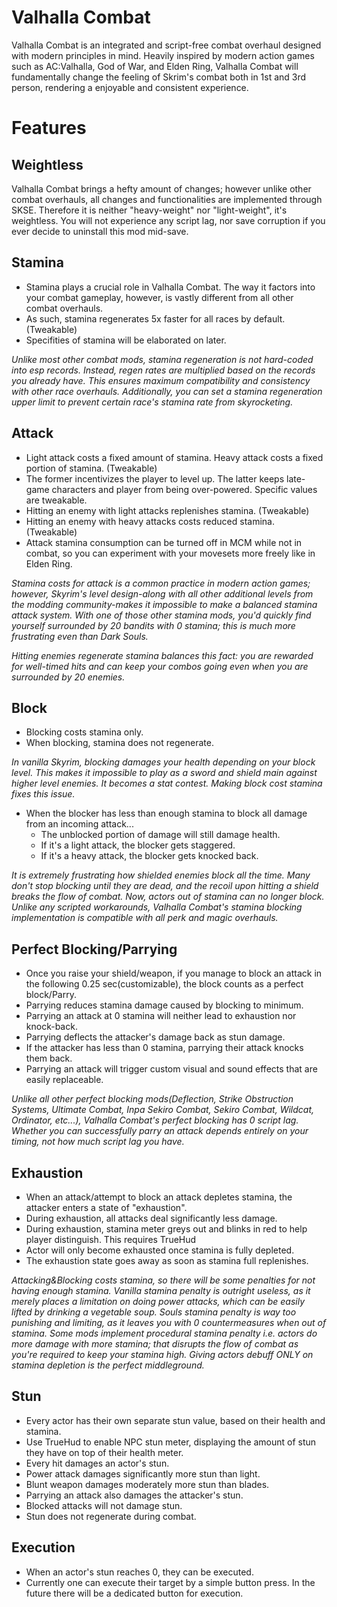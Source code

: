 # Valhalla Combat
  Valhalla Combat is an integrated and script-free combat overhaul designed with modern principles in mind. Heavily inspired by modern action games such as AC:Valhalla, God of War, and Elden Ring, Valhalla Combat will fundamentally change the feeling of Skrim's combat both in 1st and 3rd person, rendering a enjoyable and consistent experience.
# **Features**

## **Weightless**
Valhalla Combat brings a hefty amount of changes; however unlike other combat overhauls, all changes and functionalities are implemented through SKSE. Therefore it is neither "heavy-weight" nor "light-weight", it's weightless. You will not experience any script lag, nor save corruption if you ever decide to uninstall this mod mid-save. 

## **Stamina**
- Stamina plays a crucial role in Valhalla Combat. The way it factors into your combat gameplay, however, is vastly different from all other combat overhauls. 
- As such, stamina regenerates 5x faster for all races by default. (Tweakable)<br/>
- Specifities of stamina will be elaborated on later.

_Unlike most other combat mods, stamina regeneration is not hard-coded into esp records. Instead, regen rates are multiplied based on the records you already have. This ensures maximum compatibility and consistency with other race overhauls. Additionally, you can set a stamina regeneration upper limit to prevent certain race's stamina rate from skyrocketing._

## **Attack**
- Light attack costs a fixed amount of stamina. Heavy attack costs a fixed portion of stamina. (Tweakable)
- The former incentivizes the player to level up. The latter keeps late-game characters and player from being over-powered. Specific values are tweakable.
- Hitting an enemy with light attacks replenishes stamina. (Tweakable)
- Hitting an enemy with heavy attacks costs reduced stamina. (Tweakable)
- Attack stamina consumption can be turned off in MCM while not in combat, so you can experiment with your movesets more freely like in Elden Ring.

_Stamina costs for attack is a common practice in modern action games; however, Skyrim's level design-along with all other additional levels from the modding community-makes it impossible to make a balanced stamina attack system. With one of those other stamina mods, you'd quickly find yourself surrounded by 20 bandits with 0 stamina; this is much more frustrating even than Dark Souls._

_Hitting enemies regenerate stamina balances this fact: you are rewarded for well-timed hits and can keep your combos going even when you are surrounded by 20 enemies._

## **Block**
- Blocking costs stamina only.
- When blocking, stamina does not regenerate.<br/>

_In vanilla Skyrim, blocking damages your health depending on your block level. This makes it impossible to play as a sword and shield main against higher level enemies. It becomes a stat contest. Making block cost stamina fixes this issue._
- When the blocker has less than enough stamina to block all damage from an incoming attack...
  - The unblocked portion of damage will still damage health.
  - If it's a light attack, the blocker gets staggered.
  - If it's a heavy attack, the blocker gets knocked back.<br/>

_It is extremely frustrating how shielded enemies block all the time. Many don't stop blocking until they are dead, and the recoil upon hitting a shield breaks the flow of combat. Now, actors out of stamina can no longer block.
Unlike any scripted workarounds, Valhalla Combat's stamina blocking implementation is compatible with all perk and magic overhauls._

## **Perfect Blocking/Parrying**
- Once you raise your shield/weapon, if you manage to block an attack in the following 0.25 sec(customizable), the block counts as a perfect block/Parry.
- Parrying reduces stamina damage caused by blocking to minimum.
- Parrying an attack at 0 stamina will neither lead to exhaustion nor knock-back.
- Parrying deflects the attacker's damage back as stun damage. 
- If the attacker has less than 0 stamina, parrying their attack knocks them back.
- Parrying an attack will trigger custom visual and sound effects that are easily replaceable. 

_Unlike all other perfect blocking mods(Deflection, Strike Obstruction Systems, Ultimate Combat, Inpa Sekiro Combat, Sekiro Combat, Wildcat, Ordinator, etc...), Valhalla Combat's perfect blocking has 0 script lag. Whether you can successfully parry an attack depends entirely on your timing, not how much script lag you have._

## **Exhaustion**
- When an attack/attempt to block an attack depletes stamina, the attacker enters a state of "exhaustion".
- During exhaustion, all attacks deal significantly less damage.
- During exhaustion, stamina meter greys out and blinks in red to help player distinguish. This requires TrueHud
- Actor will only become exhausted once stamina is fully depleted. 
- The exhaustion state goes away as soon as stamina full replenishes.

_Attacking&Blocking costs stamina, so there will be some penalties for not having enough stamina. Vanilla stamina penalty is outright useless, as it merely places a limitation on doing power attacks, which can be easily lifted by drinking a vegetable soup. Souls stamina penalty is way too punishing and limiting, as it leaves you with 0 countermeasures when out of stamina. Some mods implement procedural stamina penalty i.e. actors do more damage with more stamina; that disrupts the flow of combat as you're required to keep your stamina high. Giving actors debuff ONLY on stamina depletion is the perfect middleground._


## **Stun**
- Every actor has their own separate stun value, based on their health and stamina.
- Use TrueHud to enable NPC stun meter, displaying the amount of stun they have on top of their health meter.
- Every hit damages an actor's stun. 
- Power attack damages significantly more stun than light. 
- Blunt weapon damages moderately more stun than blades.
- Parrying an attack also damages the attacker's stun.
- Blocked attacks will not damage stun. 
- Stun does not regenerate during combat.


## **Execution**
- When an actor's stun reaches 0, they can be executed.
- Currently one can execute their target by a simple button press. In the future there will be a dedicated button for execution.
